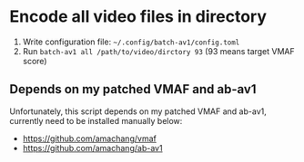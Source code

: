 # Encode all video files in directory

1. Write configuration file: `~/.config/batch-av1/config.toml`
2. Run `batch-av1 all /path/to/video/dirctory 93` (93 means target VMAF score)

## Depends on my patched VMAF and ab-av1

Unfortunately, this script depends on my patched VMAF and ab-av1, currently need to be installed manually below:

- https://github.com/amachang/vmaf
- https://github.com/amachang/ab-av1


